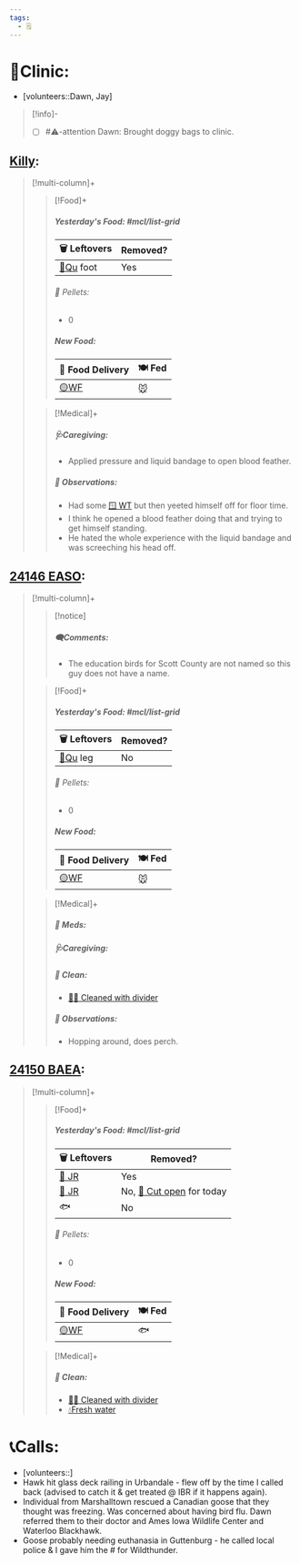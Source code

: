 ```yaml
---
tags:
  - 🗒️
---
```


# 🏥Clinic:
- [volunteers::Dawn, Jay]

> [!info]-
> - [ ] #⚠️-attention Dawn: Brought doggy bags to clinic.

## [Killy](../RARE%20Birds/Ed%20Birds/Killy.md):
> [!multi-column]+
>
>> [!Food]+
>>##### Yesterday's Food: #mcl/list-grid
>> |🗑️ Leftovers| Removed?
>> |---|---|
>>|[🐥Qu](../Admin/Codes/Food/Quail.md) foot|Yes
>>
>>###### 💩 Pellets:
>>- 0
>>
>>##### New Food:
>> |🚚 Food Delivery| 🍽️ Fed|
>> |---|---|
>>|[🟡WF](../Admin/Codes/Whole%20food.md)|🐭|
>
>> [!Medical]+
>>##### 🩺Caregiving:
>> - Applied pressure and liquid bandage to open blood feather.
>>
>> ##### 🔭 Observations:
>> - Had some [🪟 WT](../Admin/Codes/Window%20time.md) but then yeeted himself off for floor time.
>> - I think he opened a blood feather doing that and trying to get himself standing.
>> - He hated the whole experience with the liquid bandage and was screeching his head off. 

## [24146 EASO](../RARE%20Birds/24146%20EASO.md):
> [!multi-column]+
>
>> [!notice]
>>##### 🗨️Comments:
>> - The education birds for Scott County are not named so this guy does not have a name.
>
>> [!Food]+
>>##### Yesterday's Food: #mcl/list-grid
>> |🗑️ Leftovers| Removed?
>> |---|---|
>>|[🐥Qu](../Admin/Codes/Food/Quail.md) leg|No|
>>
>>###### 💩 Pellets:
>>- 0
>>
>>##### New Food:
>> |🚚 Food Delivery| 🍽️ Fed|
>> |---|---|
>>|[🟡WF](../Admin/Codes/Whole%20food.md)|🐭|
>
>> [!Medical]+
>>##### 💊 Meds:
>>
>>##### 🩺Caregiving:
>>
>>##### 🫧 Clean:
>> - [🧼➗ Cleaned with divider](../Admin/Codes/Cleaned%20with%20divider.md)
>>
>> ##### 🔭 Observations:
>> - Hopping around, does perch.

## [24150 BAEA](../RARE%20Birds/24150%20BAEA.md):
> [!multi-column]+
>
>> [!Food]+
>>##### Yesterday's Food: #mcl/list-grid
>> |🗑️ Leftovers| Removed?
>> |---|---|
>>|[🐀 JR](../Admin/Codes/Food/Jumbo%20Rat.md)|Yes
>>|[🐀 JR](../Admin/Codes/Food/Jumbo%20Rat.md)|No, [🔪 Cut open](../Admin/Codes/Cut%20open.md) for today
>>|🐟|No|
>>
>>###### 💩 Pellets:
>>- 0
>>
>>##### New Food:
>> |🚚 Food Delivery| 🍽️ Fed|
>> |---|---|
>>|[🟡WF](../Admin/Codes/Whole%20food.md)|🐟|
>
>> [!Medical]+
>>##### 🫧 Clean:
>> - [🧼➗ Cleaned with divider](../Admin/Codes/Cleaned%20with%20divider.md)
>> - [💧Fresh water](../Admin/Codes/Fresh%20water.md)

# 📞Calls:
- [volunteers::]
- Hawk hit glass deck railing in Urbandale - flew off by the time I called back (advised to catch it & get treated @ IBR if it happens again). 
- Individual from Marshalltown rescued a Canadian goose that they thought was freezing. Was concerned about having bird flu. Dawn referred them to their doctor and Ames Iowa Wildlife Center and Waterloo Blackhawk. 
- Goose probably needing euthanasia in Guttenburg - he called local police & I gave him the # for Wildthunder.